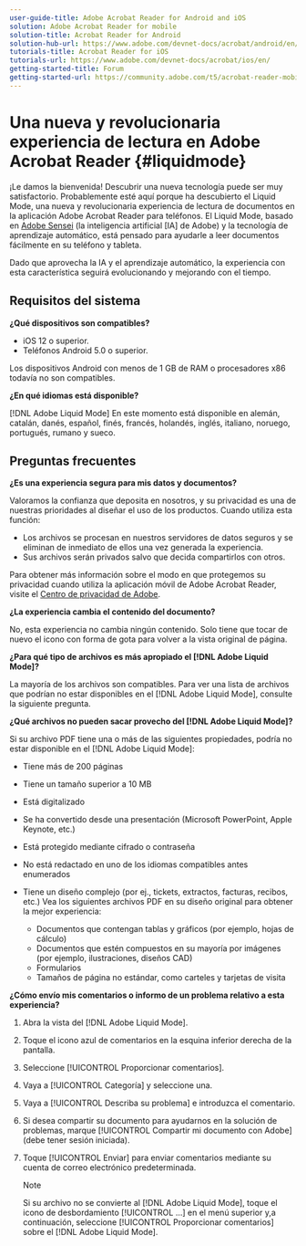 ```yaml
---
user-guide-title: Adobe Acrobat Reader for Android and iOS
solution: Adobe Acrobat Reader for mobile
solution-title: Acrobat Reader for Android
solution-hub-url: https://www.adobe.com/devnet-docs/acrobat/android/en/
tutorials-title: Acrobat Reader for iOS
tutorials-url: https://www.adobe.com/devnet-docs/acrobat/ios/en/
getting-started-title: Forum
getting-started-url: https://community.adobe.com/t5/acrobat-reader-mobile/bd-p/acrobat-reader-mobile?page=1&sort=latest_replies&filter=all
---
```


# Una nueva y revolucionaria experiencia de lectura en Adobe Acrobat Reader {#liquidmode}

¡Le damos la bienvenida! Descubrir una nueva tecnología puede ser muy satisfactorio. Probablemente esté aquí porque ha descubierto el Liquid Mode, una nueva y revolucionaria experiencia de lectura de documentos en la aplicación Adobe Acrobat Reader para teléfonos. El Liquid Mode, basado en [Adobe Sensei](https://www.adobe.com/es/sensei.html) (la inteligencia artificial [IA] de Adobe) y la tecnología de aprendizaje automático, está pensado para ayudarle a leer documentos fácilmente en su teléfono y tableta.

Dado que aprovecha la IA y el aprendizaje automático, la experiencia con esta característica seguirá evolucionando y mejorando con el tiempo.

## Requisitos del sistema

**¿Qué dispositivos son compatibles?**

* iOS 12 o superior.
* Teléfonos Android 5.0 o superior. 

Los dispositivos Android con menos de 1 GB de RAM o procesadores x86 todavía no son compatibles.

**¿En qué idiomas está disponible?**

[!DNL Adobe Liquid Mode] En este momento está disponible en alemán, catalán, danés, español, finés, francés, holandés, inglés, italiano, noruego, portugués, rumano y sueco.

## Preguntas frecuentes

**¿Es una experiencia segura para mis datos y documentos?**

Valoramos la confianza que deposita en nosotros, y su privacidad es una de nuestras prioridades al diseñar el uso de los productos. Cuando utiliza esta función:

* Los archivos se procesan en nuestros servidores de datos seguros y se eliminan de inmediato de ellos una vez generada la experiencia.
* Sus archivos serán privados salvo que decida compartirlos con otros.

Para obtener más información sobre el modo en que protegemos su privacidad cuando utiliza la aplicación móvil de Adobe Acrobat Reader, visite el [Centro de privacidad de Adobe](https://www.adobe.com/es/privacy.html).

**¿La experiencia cambia el contenido del documento?**

No, esta experiencia no cambia ningún contenido. Solo tiene que tocar de nuevo el icono con forma de gota para volver a la vista original de página.

**¿Para qué tipo de archivos es más apropiado el [!DNL Adobe Liquid Mode]?**

La mayoría de los archivos son compatibles. Para ver una lista de archivos que podrían no estar disponibles en el [!DNL Adobe Liquid Mode], consulte la siguiente pregunta. 

**¿Qué archivos no pueden sacar provecho del [!DNL Adobe Liquid Mode]?**

Si su archivo PDF tiene una o más de las siguientes propiedades, podría no estar disponible en el [!DNL Adobe Liquid Mode]:

* Tiene más de 200 páginas
* Tiene un tamaño superior a 10 MB
* Está digitalizado
* Se ha convertido desde una presentación (Microsoft PowerPoint, Apple Keynote, etc.)
* Está protegido mediante cifrado o contraseña
* No está redactado en uno de los idiomas compatibles antes enumerados
* Tiene un diseño complejo (por ej., tickets, extractos, facturas, recibos, etc.) Vea los siguientes archivos PDF en su diseño original para obtener la mejor experiencia:

    * Documentos que contengan tablas y gráficos (por ejemplo, hojas de cálculo)
    * Documentos que estén compuestos en su mayoría por imágenes (por ejemplo, ilustraciones, diseños CAD)
    * Formularios
    * Tamaños de página no estándar, como carteles y tarjetas de visita

**¿Cómo envío mis comentarios o informo de un problema relativo a esta experiencia?**

1. Abra la vista del [!DNL Adobe Liquid Mode].
1. Toque el icono azul de comentarios en la esquina inferior derecha de la pantalla.
1. Seleccione [!UICONTROL Proporcionar comentarios].
1. Vaya a [!UICONTROL Categoría] y seleccione una.
1. Vaya a [!UICONTROL Describa su problema] e introduzca el comentario.
1. Si desea compartir su documento para ayudarnos en la solución de problemas, marque [!UICONTROL Compartir mi documento con Adobe] (debe tener sesión iniciada).
1. Toque [!UICONTROL Enviar] para enviar comentarios mediante su cuenta de correo electrónico predeterminada.

   >[!NOTE]
   >
   >Si su archivo no se convierte al [!DNL Adobe Liquid Mode], toque el icono de desbordamiento [!UICONTROL ...] en el menú superior y,a continuación, seleccione [!UICONTROL Proporcionar comentarios] sobre el [!DNL Adobe Liquid Mode].
